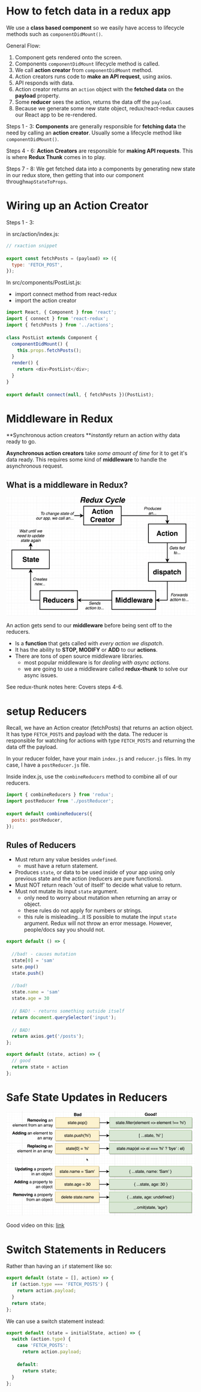 # How to fetch data in a redux app


We use a **class based component** so we easily have access to lifecycle methods such as `componentDidMount()`.

General Flow:
1. Component gets rendered onto the screen.
2. Components `componentDidMount` lifecycle method is called.
3. We call **action creator** from `componentDidMount` method.
4. Action creators runs code to **make an API request**, using axios.
5. API responds with data.
6. Action creator returns an `action` object with the **fetched data** on the **payload** property.
7. Some **reducer** sees the action, returns the data off the `payload`. 
8. Because we generate some new state object, redux/react-redux causes our React app to be re-rendered.

Steps 1 - 3: **Components** are generally responsible for **fetching data** the need by calling an **action creator**. Usually some a lifecycle method like `componentDidMount()`.

Steps 4 - 6: **Action Creators** are responsible for **making API requests**. This is where **Redux Thunk** comes in to play. 

Steps 7 - 8: We get fetched data into a components by generating new state in our redux store, then getting that into our component through`mapStateToProps`.

# Wiring up an Action Creator

Steps 1 - 3:

in src/action/index.js:
```js
// rxaction snippet

export const fetchPosts = (payload) => ({
  type: 'FETCH_POST',
});
```

In src/components/PostList.js:
- import connect method from react-redux
- import the action creator
```js
import React, { Component } from 'react';
import { connect } from 'react-redux';
import { fetchPosts } from '../actions';

class PostList extends Component {
  componentDidMount() {
    this.props.fetchPosts();
  }
  render() {
    return <div>PostList</div>;
  }
}

export default connect(null, { fetchPosts })(PostList);
```


# Middleware in Redux

**Synchronous action creators ***instantly* return an action withy data ready to go. 

**Asynchronous action creators** take *some amount of time* for it to get it's data ready. This requires some kind of **middleware** to handle the asynchronous request.

## What is a middleware in Redux?

![](react-images/middlewarecycle.png)

An action gets send to our **middleware** before being sent off to the reducers. 

- Is a **function** that gets called with *every action we dispatch*. 
- It has the ability to **STOP, MODIFY** or **ADD** to our **actions**.
- There are tons of open source middleware libraries.
    - most popular middleware is for *dealing with async actions*.
    - we are going to use a middleware called **redux-thunk** to solve our async issues.

See redux-thunk notes here: Covers steps 4-6.

# setup Reducers

Recall, we have an Action creator (fetchPosts) that returns an action object. It has type `FETCH_POSTS` and payload with the data. The reducer is responsible for watching for actions with type `FETCH_POSTS` and returning the data off the payload.


In your reducer folder, have your main `index.js` and `reducer.js` files. In my case, I have a `postReducer.js` file.

Inside index.js, use the `combineReducers` method to combine all of our reducers.
```js
import { combineReducers } from 'redux';
import postReducer from './postReducer';

export default combineReducers({
  posts: postReducer,
});
```

## Rules of Reducers

- Must return any value besides `undefined`.
  - must have a return statement.
- Produces `state`, or data to be used inside of your app using only previous state and the action (reducers are pure functions).
- Must NOT return reach 'out of itself' to decide what value to return.
- Must not mutate its input `state` argument.
  - only need to worry about mutation when returning an array or object. 
  - these rules do not apply for numbers or strings.
  - this rule is misleading...it IS possible to mutate the input `state` argument. Redux will not throw an error message. However, people/docs say you should not. 

```js
export default () => {

  //bad! - causes mutation
  state[0] = 'sam'
  sate.pop()
  state.push()

  //bad!
  state.name = 'sam'
  state.age = 30

  // BAD! - returns something outside itself
  return document.querySelector('input');

  // BAD!
  return axios.get('/posts');
};
```
```js
export default (state, action) => {
  // good
  return state + action
};
```

# Safe State Updates in Reducers

![safestateupdates](react-images/safestateupdates.png)

Good video on this: [link](https://www.udemy.com/course/react-redux/learn/lecture/12586898#content)

# Switch Statements in Reducers

Rather than having an `if` statement like so:
```js
export default (state = [], action) => {
  if (action.type === 'FETCH_POSTS') {
    return action.payload;
  }
  return state;
};
```

We can use a switch statement instead:
```js
export default (state = initialState, action) => {
  switch (action.type) {
    case 'FETCH_POSTS':
      return action.payload;

    default:
      return state;
  }
};
```